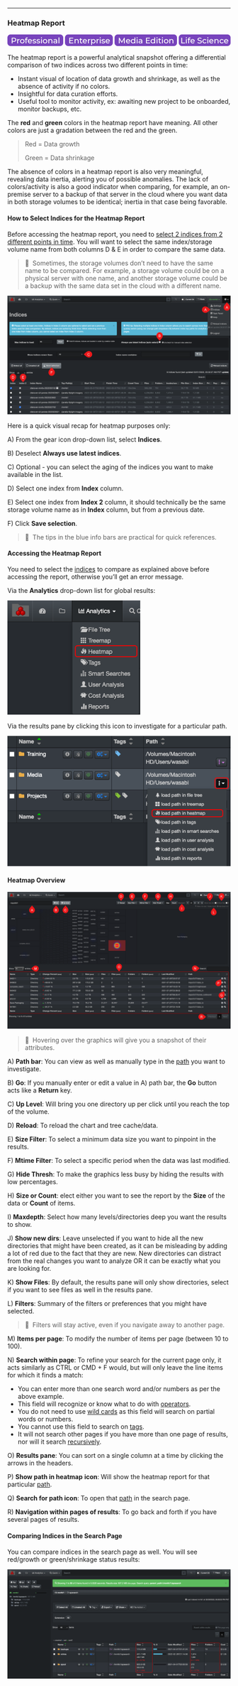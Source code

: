 <p id="heatmap"></p>

___
### Heatmap Report

![Image: Professional Edition Label](images/button_edition_professional.png)&nbsp;![Image: Enterprise Edition Label](images/button_edition_enterprise.png)&nbsp;![Image: AJA Diskover Media Edition Label](images/button_edition_media.png)&nbsp;![Image: Life Science Edition Label](images/button_edition_life_science.png)


The heatmap report is a powerful analytical snapshot offering a differential comparison of two indices across two different points in time:

- Instant visual of location of data growth and shrinkage, as well as the absence of activity if no colors.
- Insightful for data curation efforts.
- Useful tool to monitor activity, ex: awaiting new project to be onboarded, monitor backups, etc.

The **red** and **green** colors in the heatmap report have meaning. All other colors are just a gradation between the red and the green.

> Red = Data growth
> 
> Green = Data shrinkage

The absence of colors in a heatmap report is also very meaningful, revealing data inertia, alerting you of possible anomalies. The lack of colors/activity is also a good indicator when comparing, for example, an on-premise server to a backup of that server in the cloud where you want data in both storage volumes to be identical; inertia in that case being favorable.

#### How to Select Indices for the Heatmap Report

Before accessing the heatmap report, you need to [select 2 indices from 2 different points in time](#index_selection). You will want to select the same index/storage volume name from both columns D & E in order to compare the same data.

>🔆 &nbsp;Sometimes, the storage volumes don’t need to have the same name to be compared. For example, a storage volume could be on a physical server with one name, and another storage volume could be a backup with the same data set in the cloud with a different name.

![Image: Indices Selection for Heatmap Report](images/image_analytics_heatmap_indices_selection.png)

Here is a quick visual recap for heatmap purposes only:

A) From the gear icon drop-down list, select  **Indices**.

B) Deselect **Always use latest indices**.

C) Optional - you can select the aging of the indices you want to make available in the list.

D) Select one index from  **Index**  column.

E) Select one index from  **Index 2**  column, it should technically be the same storage volume name as in  **Index**  column, but from a previous date.

F) Click  **Save selection**.

>🔆 &nbsp;The tips in the blue info bars are practical for quick references.

#### Accessing the Heatmap Report

You need to select the [indices](#index_selection) to compare as explained above before accessing the report, otherwise you’ll get an error message.

Via the  **Analytics**  drop-down list for global results:

<img src="images/image_analytics_heatmap_access_via_analytics_dropdown_20230215.png" width="300">

Via the results pane by clicking this icon to investigate for a particular path.

<img src="images/image_analytics_heatmap_access_via_results_pane_20230215.png" width="600">


#### Heatmap Overview

![Image: Heatmap Report Overview](images/image_analytics_heatmap_overview.png)

>🔆 &nbsp;Hovering over the graphics will give you a snapshot of their attributes.

A) **Path bar**: You can view as well as manually type in the [path](#path) you want to investigate.

B) **Go**: If you manually enter or edit a value in A) path bar, the  **Go**  button acts like a  **Return**  key.

C) **Up Level**: Will bring you one directory up per click until you reach the top of the volume.

D) **Reload**: To reload the chart and tree cache/data.

E) **Size Filter**: To select a minimum data size you want to pinpoint in the results.

F) **Mtime Filter**: To select a specific period when the data was last modified.

G) **Hide Thresh**: To make the graphics less busy by hiding the results with low percentages.

H) **Size or Count**: elect either you want to see the report by the  **Size**  of the data or **Count** of items.

I) **Maxdepth**: Select how many levels/directories deep you want the results to show.

J) **Show new dirs**: Leave unselected if you want to hide all the new directories that might have been created, as it can be misleading by adding a lot of red due to the fact that they are new. New directories can distract from the real changes you want to analyze OR it can be exactly what you are looking for.

K) **Show Files**: By default, the results pane will only show directories, select if you want to see files as well in the results pane.

L) **Filters**: Summary of the filters or preferences that you might have selected.

>🔆 &nbsp;Filters will stay active, even if you navigate away to another page.

M) **Items per page**: To modify the number of items per page (between 10 to 100).

N) **Search within page**: To refine your search for the current page only, it acts similarly as CTRL or CMD + F would, but will only leave the line items for which it finds a match:
  - You can enter more than one search word and/or numbers as per the above example.
  - This field will recognize or know what to do with [operators](#operators).
  - You do not need to use [wild cards](#wildcards) as this field will search on partial words or numbers.
  - You cannot use this field to search on [tags](#tags).
  - It will not search other pages if you have more than one page of results, nor will it search [recursively](#recursive).

O) **Results pane**: You can sort on a single column at a time by clicking the arrows in the headers.

P) **Show path in heatmap** **icon**: Will show the heatmap report for that particular [path](#path).

Q) **Search for path icon**: To open that [path](#path) in the search page.

R) **Navigation within pages of results**: To go back and forth if you have several pages of results.

#### Comparing Indices in the Search Page

You can compare indices in the search page as well. You will see red/growth or green/shrinkage status results:

![Image: Comparing Indices in the Search Page](images/image_analytics_heatmap_results_in_search_page.png)
